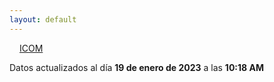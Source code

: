```yaml
---
layout: default
---
```

<a href="planes/ICOM/" style="padding: 1rem;">ICOM</a>
<p class_="text-center text-muted">Datos actualizados al día <b>19 de enero de 2023</b> a las <b>10:18 AM</b></p>